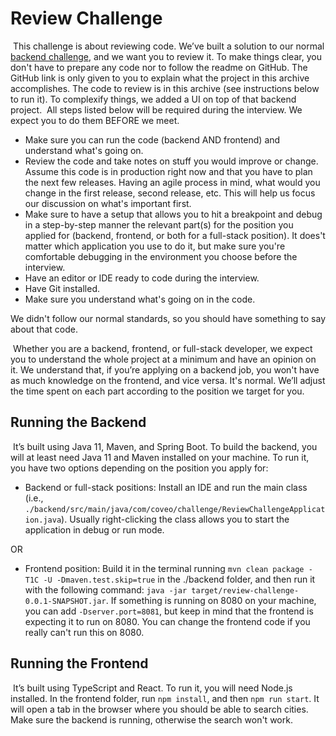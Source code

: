 # Review Challenge
​
This challenge is about reviewing code. We’ve built a solution to our normal [backend challenge](https://github.com/coveo/backend-coding-challenge), and we want you to review it. To make things clear, you don't have to prepare any code nor to follow the readme on GitHub. The GitHub link is only given to you to explain what the project in this archive accomplishes. The code to review is in this archive (see instructions below to run it). To complexify things, we added a UI on top of that backend project.
​
All steps listed below will be required during the interview. We expect you to do them BEFORE we meet.
​
-   Make sure you can run the code (backend AND frontend) and understand what's going on.
-   Review the code and take notes on stuff you would improve or change. Assume this code is in production right now and that you have to plan the next few releases. Having an agile process in mind, what would you change in the first release, second release, etc. This will help us focus our discussion on what's important first.
-   Make sure to have a setup that allows you to hit a breakpoint and debug in a step-by-step manner the relevant part(s) for the position you applied for (backend, frontend, or both for a full-stack position). It does't matter which application you use to do it, but make sure you're comfortable debugging in the environment you choose before the interview.
-   Have an editor or IDE ready to code during the interview.
-   Have Git installed.
-   Make sure you understand what's going on in the code.

We didn't follow our normal standards, so you should have something to say about that code.

​
Whether you are a backend, frontend, or full-stack developer, we expect you to understand the whole project at a minimum and have an opinion on it. We understand that, if you’re applying on a backend job, you won't have as much knowledge on the frontend, and vice versa. It's normal. We’ll adjust the time spent on each part according to the position we target for you.
​
## Running the Backend
​
It’s built using Java 11, Maven, and Spring Boot. To build the backend, you will at least need Java 11 and Maven installed on your machine. To run it, you have two options depending on the position you apply for:
​
-   Backend or full-stack positions: Install an IDE and run the main class (i.e., `./backend/src/main/java/com/coveo/challenge/ReviewChallengeApplication.java`). Usually right-clicking the class allows you to start the application in debug or run mode.

OR
​
-   Frontend position: Build it in the terminal running `mvn clean package -T1C -U -Dmaven.test.skip=true` in the ./backend folder, and then run it with the following command: `java -jar target/review-challenge-0.0.1-SNAPSHOT.jar`. If something is running on 8080 on your machine, you can add `-Dserver.port=8081`, but keep in mind that the frontend is expecting it to run on 8080. You can change the frontend code if you really can't run this on 8080.
​
## Running the Frontend
​
It’s built using TypeScript and React. To run it, you will need Node.js installed. In the frontend folder, run `npm install`, and then `npm run start`. It will open a tab in the browser where you should be able to search cities. Make sure the backend is running, otherwise the search won't work.